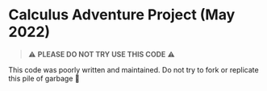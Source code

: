 # Calculus Adventure Project (May 2022)

> ⚠️ **PLEASE DO NOT TRY USE THIS CODE** ⚠️

This code was poorly written and maintained. Do not try to fork or replicate this pile of garbage 💩